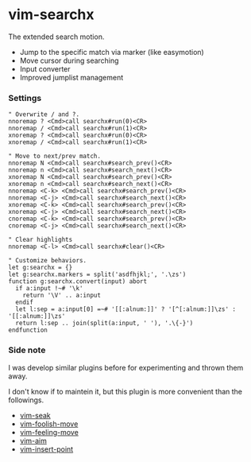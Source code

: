 # vim-searchx

The extended search motion.

- Jump to the specific match via marker (like easymotion)
- Move cursor during searching
- Input converter
- Improved jumplist management


### Settings

```vim
" Overwrite / and ?.
nnoremap ? <Cmd>call searchx#run(0)<CR>
nnoremap / <Cmd>call searchx#run(1)<CR>
xnoremap ? <Cmd>call searchx#run(0)<CR>
xnoremap / <Cmd>call searchx#run(1)<CR>

" Move to next/prev match.
nnoremap N <Cmd>call searchx#search_prev()<CR>
nnoremap n <Cmd>call searchx#search_next()<CR>
xnoremap N <Cmd>call searchx#search_prev()<CR>
xnoremap n <Cmd>call searchx#search_next()<CR>
nnoremap <C-k> <Cmd>call searchx#search_prev()<CR>
nnoremap <C-j> <Cmd>call searchx#search_next()<CR>
xnoremap <C-k> <Cmd>call searchx#search_prev()<CR>
xnoremap <C-j> <Cmd>call searchx#search_next()<CR>
cnoremap <C-k> <Cmd>call searchx#search_prev()<CR>
cnoremap <C-j> <Cmd>call searchx#search_next()<CR>

" Clear highlights
nnoremap <C-l> <Cmd>call searchx#clear()<CR>

" Customize behaviors.
let g:searchx = {}
let g:searchx.markers = split('asdfhjkl;', '.\zs')
function g:searchx.convert(input) abort
  if a:input !~# '\k'
    return '\V' .. a:input
  endif
  let l:sep = a:input[0] =~# '[[:alnum:]]' ? '[^[:alnum:]]\zs' : '[[:alnum:]]\zs'
  return l:sep .. join(split(a:input, ' '), '.\{-}')
endfunction
```


### Side note

I was develop similar plugins before for experimenting and thrown them away.

I don't know if to maintein it, but this plugin is more convenient than the followings.

- [vim-seak](https://github.com/hrsh7th/vim-seak)
- [vim-foolish-move](https://github.com/hrsh7th/vim-foolish-move)
- [vim-feeling-move](https://github.com/hrsh7th/vim-feeling-move)
- [vim-aim](https://github.com/hrsh7th/vim-aim)
- [vim-insert-point](https://github.com/hrsh7th/vim-insert-point)

